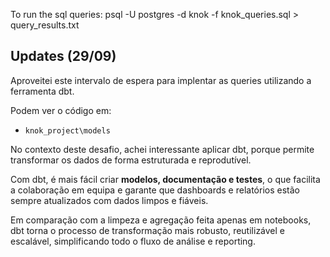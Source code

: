 To run the sql queries: psql -U postgres -d knok -f knok_queries.sql > query_results.txt

## Updates (29/09)

Aproveitei este intervalo de espera para implentar as queries utilizando a ferramenta dbt.

Podem ver o código em:

* `knok_project\models`

No contexto deste desafio, achei interessante aplicar dbt, porque permite transformar os dados de forma estruturada e reprodutível.

Com dbt, é mais fácil criar **modelos, documentação e testes**, o que facilita a colaboração em equipa e garante que dashboards e relatórios estão sempre atualizados com dados limpos e fiáveis. 

Em comparação com a limpeza e agregação feita apenas em notebooks, dbt torna o processo de transformação mais robusto, reutilizável e escalável, simplificando todo o fluxo de análise e reporting.